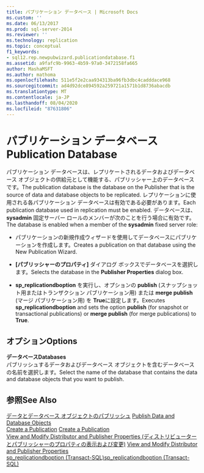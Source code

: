 ```yaml
---
title: パブリケーション データベース | Microsoft Docs
ms.custom: ''
ms.date: 06/13/2017
ms.prod: sql-server-2014
ms.reviewer: ''
ms.technology: replication
ms.topic: conceptual
f1_keywords:
- sql12.rep.newpubwizard.publicationdatabase.f1
ms.assetid: a9fafc9b-9963-4b59-97a0-3472158fa665
author: MashaMSFT
ms.author: mathoma
ms.openlocfilehash: 511e5f2e2caa934313ba96fb3dbc4cadddace968
ms.sourcegitcommit: ad4d92dce894592a259721a1571b1d8736abacdb
ms.translationtype: MT
ms.contentlocale: ja-JP
ms.lasthandoff: 08/04/2020
ms.locfileid: "87631806"
---
```

# <a name="publication-database"></a><span data-ttu-id="0ad52-102">パブリケーション データベース</span><span class="sxs-lookup"><span data-stu-id="0ad52-102">Publication Database</span></span>
  <span data-ttu-id="0ad52-103">パブリケーション データベースは、レプリケートされるデータおよびデータベース オブジェクトの供給元として機能する、パブリッシャー上のデータベースです。</span><span class="sxs-lookup"><span data-stu-id="0ad52-103">The publication database is the database on the Publisher that is the source of data and database objects to be replicated.</span></span> <span data-ttu-id="0ad52-104">レプリケーションに使用される各パブリケーション データベースは有効である必要があります。</span><span class="sxs-lookup"><span data-stu-id="0ad52-104">Each publication database used in replication must be enabled.</span></span> <span data-ttu-id="0ad52-105">データベースは、 **sysadmin** 固定サーバー ロールのメンバーが次のことを行う場合に有効です。</span><span class="sxs-lookup"><span data-stu-id="0ad52-105">The database is enabled when a member of the **sysadmin** fixed server role:</span></span>  
  
-   <span data-ttu-id="0ad52-106">パブリケーションの新規作成ウィザードを使用してデータベースにパブリケーションを作成します。</span><span class="sxs-lookup"><span data-stu-id="0ad52-106">Creates a publication on that database using the New Publication Wizard.</span></span>  
  
-   <span data-ttu-id="0ad52-107">**[パブリッシャーのプロパティ]** ダイアログ ボックスでデータベースを選択します。</span><span class="sxs-lookup"><span data-stu-id="0ad52-107">Selects the database in the **Publisher Properties** dialog box.</span></span>  
  
-   <span data-ttu-id="0ad52-108">**sp_replicationdboption** を実行し、オプションの **publish** (スナップショット用またはトランザクション パブリケーション用) または **merge publish** (マージ パブリケーション用) を **True**に設定します。</span><span class="sxs-lookup"><span data-stu-id="0ad52-108">Executes **sp_replicationdboption** and sets the option **publish** (for snapshot or transactional publications) or **merge publish** (for merge publications) to **True**.</span></span>  
  
## <a name="options"></a><span data-ttu-id="0ad52-109">オプション</span><span class="sxs-lookup"><span data-stu-id="0ad52-109">Options</span></span>  
 <span data-ttu-id="0ad52-110">**データベース**</span><span class="sxs-lookup"><span data-stu-id="0ad52-110">**Databases**</span></span>  
 <span data-ttu-id="0ad52-111">パブリッシュするデータおよびデータベース オブジェクトを含むデータベースの名前を選択します。</span><span class="sxs-lookup"><span data-stu-id="0ad52-111">Select the name of the database that contains the data and database objects that you want to publish.</span></span>  
  
## <a name="see-also"></a><span data-ttu-id="0ad52-112">参照</span><span class="sxs-lookup"><span data-stu-id="0ad52-112">See Also</span></span>  
 <span data-ttu-id="0ad52-113">[データとデータベース オブジェクトのパブリッシュ](publish/publish-data-and-database-objects.md) </span><span class="sxs-lookup"><span data-stu-id="0ad52-113">[Publish Data and Database Objects](publish/publish-data-and-database-objects.md) </span></span>  
 <span data-ttu-id="0ad52-114">[Create a Publication](publish/create-a-publication.md) </span><span class="sxs-lookup"><span data-stu-id="0ad52-114">[Create a Publication](publish/create-a-publication.md) </span></span>  
 <span data-ttu-id="0ad52-115">[View and Modify Distributor and Publisher Properties (ディストリビューターとパブリッシャーのプロパティの表示および変更)](view-and-modify-distributor-and-publisher-properties.md) </span><span class="sxs-lookup"><span data-stu-id="0ad52-115">[View and Modify Distributor and Publisher Properties](view-and-modify-distributor-and-publisher-properties.md) </span></span>  
 [<span data-ttu-id="0ad52-116">sp_replicationdboption &#40;Transact-SQL&#41;</span><span class="sxs-lookup"><span data-stu-id="0ad52-116">sp_replicationdboption &#40;Transact-SQL&#41;</span></span>](/sql/relational-databases/system-stored-procedures/sp-replicationdboption-transact-sql)  
  
  
